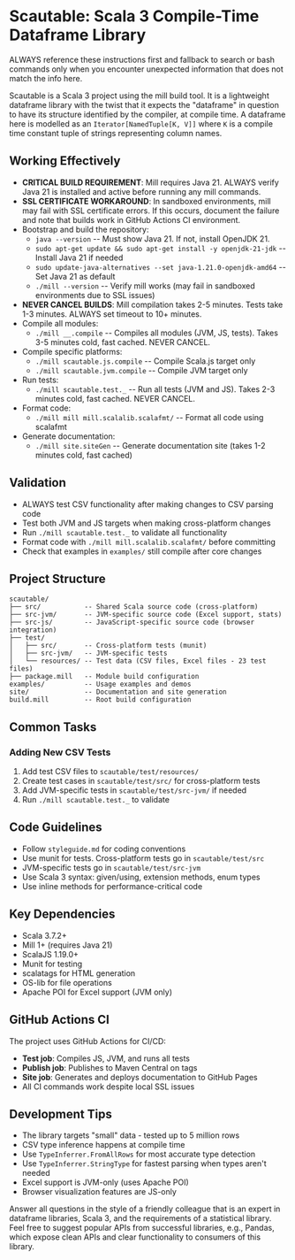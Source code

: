 # Scautable: Scala 3 Compile-Time Dataframe Library

ALWAYS reference these instructions first and fallback to search or bash commands only when you encounter unexpected information that does not match the info here.

Scautable is a Scala 3 project using the mill build tool. It is a lightweight dataframe library with the twist that it expects the "dataframe" in question to have its structure identified by the compiler, at compile time. A dataframe here is modelled as an `Iterator[NamedTuple[K, V]]` where `K` is a compile time constant tuple of strings representing column names.

## Working Effectively
- **CRITICAL BUILD REQUIREMENT**: Mill requires Java 21. ALWAYS verify Java 21 is installed and active before running any mill commands.
- **SSL CERTIFICATE WORKAROUND**: In sandboxed environments, mill may fail with SSL certificate errors. If this occurs, document the failure and note that builds work in GitHub Actions CI environment.
- Bootstrap and build the repository:
  - `java --version` -- Must show Java 21. If not, install OpenJDK 21.
  - `sudo apt-get update && sudo apt-get install -y openjdk-21-jdk` -- Install Java 21 if needed
  - `sudo update-java-alternatives --set java-1.21.0-openjdk-amd64` -- Set Java 21 as default
  - `./mill --version` -- Verify mill works (may fail in sandboxed environments due to SSL issues)
- **NEVER CANCEL BUILDS**: Mill compilation takes 2-5 minutes. Tests take 1-3 minutes. ALWAYS set timeout to 10+ minutes.
- Compile all modules:
  - `./mill __.compile` -- Compiles all modules (JVM, JS, tests). Takes 3-5 minutes cold, fast cached. NEVER CANCEL.
- Compile specific platforms:
  - `./mill scautable.js.compile` -- Compile Scala.js target only
  - `./mill scautable.jvm.compile` -- Compile JVM target only
- Run tests:
  - `./mill scautable.test._` -- Run all tests (JVM and JS). Takes 2-3 minutes cold, fast cached. NEVER CANCEL.
- Format code:
  - `./mill mill mill.scalalib.scalafmt/` -- Format all code using scalafmt
- Generate documentation:
  - `./mill site.siteGen` -- Generate documentation site (takes 1-2 minutes cold, fast cached)

## Validation
- ALWAYS test CSV functionality after making changes to CSV parsing code
- Test both JVM and JS targets when making cross-platform changes
- Run `./mill scautable.test._` to validate all functionality
- Format code with `./mill mill.scalalib.scalafmt/` before committing
- Check that examples in `examples/` still compile after core changes

## Project Structure
```
scautable/
├── src/           -- Shared Scala source code (cross-platform)
├── src-jvm/       -- JVM-specific source code (Excel support, stats)
├── src-js/        -- JavaScript-specific source code (browser integration)
├── test/
│   ├── src/       -- Cross-platform tests (munit)
│   ├── src-jvm/   -- JVM-specific tests
│   └── resources/ -- Test data (CSV files, Excel files - 23 test files)
├── package.mill   -- Module build configuration
examples/          -- Usage examples and demos
site/              -- Documentation and site generation
build.mill         -- Root build configuration
```

## Common Tasks
### Adding New CSV Tests
1. Add test CSV files to `scautable/test/resources/`
2. Create test cases in `scautable/test/src/` for cross-platform tests
3. Add JVM-specific tests in `scautable/test/src-jvm/` if needed
4. Run `./mill scautable.test._` to validate

## Code Guidelines
- Follow `styleguide.md` for coding conventions
- Use munit for tests. Cross-platform tests go in `scautable/test/src`
- JVM-specific tests go in `scautable/test/src-jvm`
- Use Scala 3 syntax: given/using, extension methods, enum types
- Use inline methods for performance-critical code

## Key Dependencies
- Scala 3.7.2+
- Mill 1+ (requires Java 21)
- ScalaJS 1.19.0+
- Munit for testing
- scalatags for HTML generation
- OS-lib for file operations
- Apache POI for Excel support (JVM only)

## GitHub Actions CI
The project uses GitHub Actions for CI/CD:
- **Test job**: Compiles JS, JVM, and runs all tests
- **Publish job**: Publishes to Maven Central on tags
- **Site job**: Generates and deploys documentation to GitHub Pages
- All CI commands work despite local SSL issues

## Development Tips
- The library targets "small" data - tested up to 5 million rows
- CSV type inference happens at compile time
- Use `TypeInferrer.FromAllRows` for most accurate type detection
- Use `TypeInferrer.StringType` for fastest parsing when types aren't needed
- Excel support is JVM-only (uses Apache POI)
- Browser visualization features are JS-only

Answer all questions in the style of a friendly colleague that is an expert in dataframe libraries, Scala 3, and the requirements of a statistical library. Feel free to suggest popular APIs from successful libraries, e.g., Pandas, which expose clean APIs and clear functionality to consumers of this library.